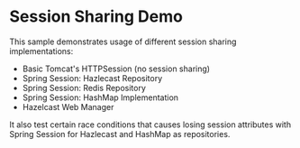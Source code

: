 # Session Sharing Demo

This sample demonstrates usage of different session sharing implementations:
* Basic Tomcat's HTTPSession (no session sharing)
* Spring Session: Hazlecast Repository
* Spring Session: Redis Repository
* Spring Session: HashMap Implementation
* Hazelcast Web Manager

It also test certain race conditions that causes losing session attributes with Spring Session for Hazlecast and HashMap as repositories.